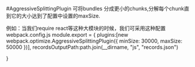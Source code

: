 #AggressiveSplittingPlugin
  可将bundles 分成更小的chunks,分解每个chunk直到它的大小达到了配置中设置的maxSize.
  
  例如：当我们require  react等这种大模块的时候，我们可采用这种配置
  webpack.config.js
  module.export = {
    plugins:[new webpack.optimize.AggressiveSplittingPlugin({
			minSize: 30000,
			maxSize: 50000
		})],
    recordsOutputPath:path.join(__dirname, "js", "records.json")
  
  }
  